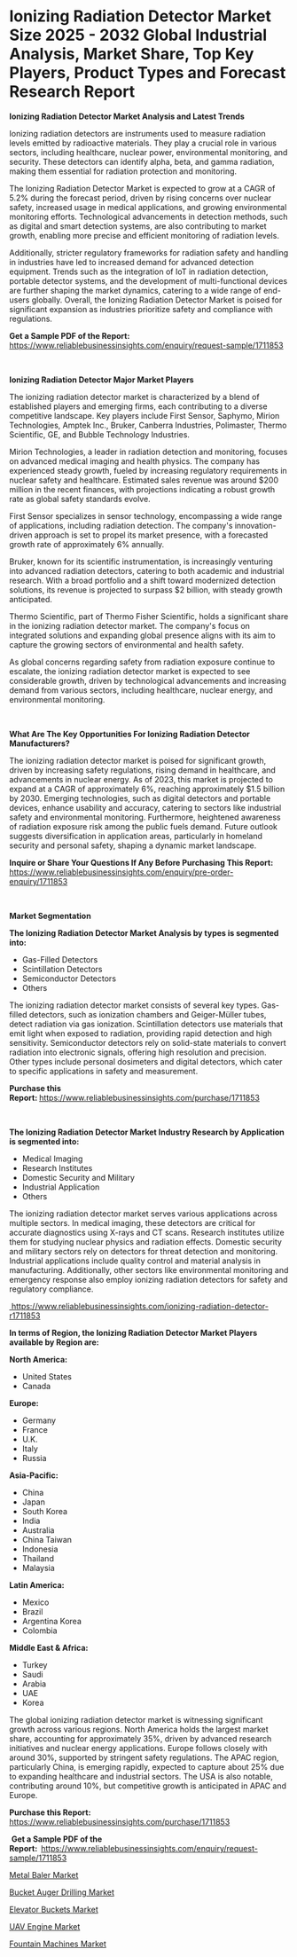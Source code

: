 <p><h1>Ionizing Radiation Detector Market Size 2025 - 2032 Global Industrial Analysis, Market Share, Top Key Players, Product Types and Forecast Research Report</h1></p><p><strong>Ionizing Radiation Detector Market Analysis and Latest Trends</strong></p>
<p><p>Ionizing radiation detectors are instruments used to measure radiation levels emitted by radioactive materials. They play a crucial role in various sectors, including healthcare, nuclear power, environmental monitoring, and security. These detectors can identify alpha, beta, and gamma radiation, making them essential for radiation protection and monitoring.</p><p>The Ionizing Radiation Detector Market is expected to grow at a CAGR of 5.2% during the forecast period, driven by rising concerns over nuclear safety, increased usage in medical applications, and growing environmental monitoring efforts. Technological advancements in detection methods, such as digital and smart detection systems, are also contributing to market growth, enabling more precise and efficient monitoring of radiation levels. </p><p>Additionally, stricter regulatory frameworks for radiation safety and handling in industries have led to increased demand for advanced detection equipment. Trends such as the integration of IoT in radiation detection, portable detector systems, and the development of multi-functional devices are further shaping the market dynamics, catering to a wide range of end-users globally. Overall, the Ionizing Radiation Detector Market is poised for significant expansion as industries prioritize safety and compliance with regulations.</p></p>
<p><strong>Get a Sample PDF of the Report:&nbsp;</strong> <a href="https://www.reliablebusinessinsights.com/enquiry/request-sample/1711853?utm_campaign=63&utm_medium=2&utm_source=Github&utm_content=ia&utm_term=02032025&utm_id=ionizing-radiation-detector">https://www.reliablebusinessinsights.com/enquiry/request-sample/1711853</a></p>
<p>&nbsp;</p>
<p><strong>Ionizing Radiation Detector Major Market Players</strong></p>
<p><p>The ionizing radiation detector market is characterized by a blend of established players and emerging firms, each contributing to a diverse competitive landscape. Key players include First Sensor, Saphymo, Mirion Technologies, Amptek Inc., Bruker, Canberra Industries, Polimaster, Thermo Scientific, GE, and Bubble Technology Industries. </p><p>Mirion Technologies, a leader in radiation detection and monitoring, focuses on advanced medical imaging and health physics. The company has experienced steady growth, fueled by increasing regulatory requirements in nuclear safety and healthcare. Estimated sales revenue was around $200 million in the recent finances, with projections indicating a robust growth rate as global safety standards evolve.</p><p>First Sensor specializes in sensor technology, encompassing a wide range of applications, including radiation detection. The company's innovation-driven approach is set to propel its market presence, with a forecasted growth rate of approximately 6% annually. </p><p>Bruker, known for its scientific instrumentation, is increasingly venturing into advanced radiation detectors, catering to both academic and industrial research. With a broad portfolio and a shift toward modernized detection solutions, its revenue is projected to surpass $2 billion, with steady growth anticipated.</p><p>Thermo Scientific, part of Thermo Fisher Scientific, holds a significant share in the ionizing radiation detector market. The company's focus on integrated solutions and expanding global presence aligns with its aim to capture the growing sectors of environmental and health safety. </p><p>As global concerns regarding safety from radiation exposure continue to escalate, the ionizing radiation detector market is expected to see considerable growth, driven by technological advancements and increasing demand from various sectors, including healthcare, nuclear energy, and environmental monitoring.</p></p>
<p>&nbsp;</p>
<p><strong>What Are The Key Opportunities For Ionizing Radiation Detector Manufacturers?</strong></p>
<p><p>The ionizing radiation detector market is poised for significant growth, driven by increasing safety regulations, rising demand in healthcare, and advancements in nuclear energy. As of 2023, this market is projected to expand at a CAGR of approximately 6%, reaching approximately $1.5 billion by 2030. Emerging technologies, such as digital detectors and portable devices, enhance usability and accuracy, catering to sectors like industrial safety and environmental monitoring. Furthermore, heightened awareness of radiation exposure risk among the public fuels demand. Future outlook suggests diversification in application areas, particularly in homeland security and personal safety, shaping a dynamic market landscape.</p></p>
<p><strong>Inquire or Share Your Questions If Any Before Purchasing This Report:</strong> <a href="https://www.reliablebusinessinsights.com/enquiry/pre-order-enquiry/1711853?utm_campaign=63&utm_medium=2&utm_source=Github&utm_content=ia&utm_term=02032025&utm_id=ionizing-radiation-detector">https://www.reliablebusinessinsights.com/enquiry/pre-order-enquiry/1711853</a></p>
<p>&nbsp;</p>
<p><strong>Market Segmentation</strong></p>
<p><strong>The Ionizing Radiation Detector Market Analysis by types is segmented into:</strong></p>
<p><ul><li>Gas-Filled Detectors</li><li>Scintillation Detectors</li><li>Semiconductor Detectors</li><li>Others</li></ul></p>
<p><p>The ionizing radiation detector market consists of several key types. Gas-filled detectors, such as ionization chambers and Geiger-Müller tubes, detect radiation via gas ionization. Scintillation detectors use materials that emit light when exposed to radiation, providing rapid detection and high sensitivity. Semiconductor detectors rely on solid-state materials to convert radiation into electronic signals, offering high resolution and precision. Other types include personal dosimeters and digital detectors, which cater to specific applications in safety and measurement.</p></p>
<p><strong>Purchase this Report:&nbsp;</strong><a href="https://www.reliablebusinessinsights.com/purchase/1711853?utm_campaign=63&utm_medium=2&utm_source=Github&utm_content=ia&utm_term=02032025&utm_id=ionizing-radiation-detector">https://www.reliablebusinessinsights.com/purchase/1711853</a></p>
<p>&nbsp;</p>
<p><strong>The Ionizing Radiation Detector Market Industry Research by Application is segmented into:</strong></p>
<p><ul><li>Medical Imaging</li><li>Research Institutes</li><li>Domestic Security and Military</li><li>Industrial Application</li><li>Others</li></ul></p>
<p><p>The ionizing radiation detector market serves various applications across multiple sectors. In medical imaging, these detectors are critical for accurate diagnostics using X-rays and CT scans. Research institutes utilize them for studying nuclear physics and radiation effects. Domestic security and military sectors rely on detectors for threat detection and monitoring. Industrial applications include quality control and material analysis in manufacturing. Additionally, other sectors like environmental monitoring and emergency response also employ ionizing radiation detectors for safety and regulatory compliance.</p></p>
<p><a href="https://www.reliablebusinessinsights.com/ionizing-radiation-detector-r1711853?utm_campaign=63&utm_medium=2&utm_source=Github&utm_content=ia&utm_term=02032025&utm_id=ionizing-radiation-detector">&nbsp;https://www.reliablebusinessinsights.com/ionizing-radiation-detector-r1711853</a></p>
<p><strong>In terms of Region, the Ionizing Radiation Detector Market Players available by Region are:</strong></p>
<p>
    <p> <strong> North America: </strong>
        <ul>
            <li>United States</li>
            <li>Canada</li>
        </ul>
        </p> 
    <p> <strong> Europe: </strong>
        <ul>
            <li>Germany</li>
            <li>France</li>
            <li>U.K.</li>
            <li>Italy</li>
            <li>Russia</li>
        </ul>
        </p> 
    <p> <strong> Asia-Pacific: </strong>
        <ul>
            <li>China</li>
            <li>Japan</li>
            <li>South Korea</li>
            <li>India</li>
            <li>Australia</li>
            <li>China Taiwan</li>
            <li>Indonesia</li>
            <li>Thailand</li>
            <li>Malaysia</li>
        </ul>
        </p> 
    <p> <strong> Latin America: </strong>
        <ul>
            <li>Mexico</li>
            <li>Brazil</li>
            <li>Argentina Korea</li>
            <li>Colombia</li>
        </ul>
        </p> 
    <p> <strong> Middle East & Africa: </strong>
        <ul>
            <li>Turkey</li>
            <li>Saudi</li>
            <li>Arabia</li>
            <li>UAE</li>
            <li>Korea</li>
        </ul>
    </p>
    </p>
<p><p>The global ionizing radiation detector market is witnessing significant growth across various regions. North America holds the largest market share, accounting for approximately 35%, driven by advanced research initiatives and nuclear energy applications. Europe follows closely with around 30%, supported by stringent safety regulations. The APAC region, particularly China, is emerging rapidly, expected to capture about 25% due to expanding healthcare and industrial sectors. The USA is also notable, contributing around 10%, but competitive growth is anticipated in APAC and Europe.</p></p>
<p><strong>Purchase this Report: </strong><a href="https://www.reliablebusinessinsights.com/purchase/1711853?utm_campaign=63&utm_medium=2&utm_source=Github&utm_content=ia&utm_term=02032025&utm_id=ionizing-radiation-detector">https://www.reliablebusinessinsights.com/purchase/1711853</a></p>
<p>&nbsp;<strong>Get a Sample PDF of the Report:&nbsp;&nbsp;</strong><a href="https://www.reliablebusinessinsights.com/enquiry/request-sample/1711853?utm_campaign=63&utm_medium=2&utm_source=Github&utm_content=ia&utm_term=02032025&utm_id=ionizing-radiation-detector">https://www.reliablebusinessinsights.com/enquiry/request-sample/1711853</a></p>
<p><strong></strong></p>
<p><p><a href="https://github.com/eymermanda0p/Market-Research-Report-List-1/blob/main/metal-baler-market.md?utm_campaign=63&utm_medium=2&utm_source=Github&utm_content=ia&utm_term=02032025&utm_id=ionizing-radiation-detector">Metal Baler Market</a></p><p><a href="https://github.com/yarnsstaret1/Market-Research-Report-List-1/blob/main/bucket-auger-drilling-market.md?utm_campaign=63&utm_medium=2&utm_source=Github&utm_content=ia&utm_term=02032025&utm_id=ionizing-radiation-detector">Bucket Auger Drilling Market</a></p><p><a href="https://github.com/debowflaggqw/Market-Research-Report-List-1/blob/main/elevator-buckets-market.md?utm_campaign=63&utm_medium=2&utm_source=Github&utm_content=ia&utm_term=02032025&utm_id=ionizing-radiation-detector">Elevator Buckets Market</a></p><p><a href="https://github.com/herakterroem/Market-Research-Report-List-1/blob/main/uav-engine-market.md?utm_campaign=63&utm_medium=2&utm_source=Github&utm_content=ia&utm_term=02032025&utm_id=ionizing-radiation-detector">UAV Engine Market</a></p><p><a href="https://github.com/weisonmanych/Market-Research-Report-List-1/blob/main/fountain-machines-market.md?utm_campaign=63&utm_medium=2&utm_source=Github&utm_content=ia&utm_term=02032025&utm_id=ionizing-radiation-detector">Fountain Machines Market</a></p></p>